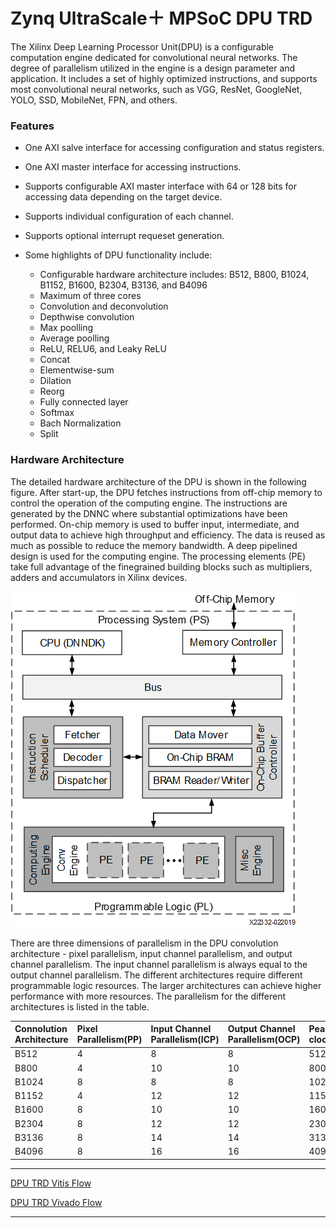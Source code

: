 # Zynq UltraScale＋ MPSoC DPU TRD

The Xilinx Deep Learning Processor Unit(DPU) is a configurable computation engine dedicated for convolutional neural networks. The degree of parallelism utilized in the engine is a design parameter and application. It includes a set of highly optimized instructions, and supports most convolutional neural networks, such as VGG, ResNet, GoogleNet, YOLO, SSD, MobileNet, FPN, and others.

### Features

- One AXI salve interface for accessing configuration and status registers.

- One AXI master interface for accessing instructions.

- Supports configurable AXI master interface with 64 or 128 bits for accessing data depending on the target device.

- Supports individual configuration of each channel.

- Supports optional interrupt requeset generation.

- Some highlights of DPU functionality include:
	- Configurable hardware architecture includes: B512, B800, B1024, B1152, B1600, B2304, B3136, and B4096
	- Maximum of three cores
	- Convolution and deconvolution
	- Depthwise convolution
	- Max poolling
	- Average poolling
	- ReLU, RELU6, and Leaky ReLU
	- Concat
	- Elementwise-sum
	- Dilation
	- Reorg
	- Fully connected layer
	- Softmax
	- Bach Normalization
	- Split

### Hardware Architecture

The detailed hardware architecture of the DPU is shown in the following figure. After start-up, the DPU fetches instructions from off-chip memory to control the operation of the computing engine. The instructions are generated by the DNNC where substantial optimizations have been performed. On-chip memory is used to buffer input, intermediate, and output data to achieve high throughput and efficiency. The data is reused as much as possible to reduce the memory bandwidth. A deep pipelined design is used for the computing engine. The processing elements (PE) take full advantage of the finegrained building blocks such as multipliers, adders and accumulators in Xilinx devices.

![DPU Hardware Architecture](./prj/Vitis/doc/dpu_hardware_arch.png)


There are three dimensions of parallelism in the DPU convolution architecture - pixel parallelism, input channel parallelism, and output channel parallelism. The input channel parallelism is always equal to the output channel parallelism. The different architectures require different programmable logic resources. The larger architectures can achieve higher performance with more resources. The parallelism for the different architectures is listed in the table.

|Connolution Architecture|Pixel Parallelism(PP)|Input Channel Parallelism(ICP)|Output Channel Parallelism(OCP)|Peak(operations/per clock)|
|:---|:---|:---|:---|:---|
|B512|4|8|8|512|
|B800|4|10|10|800|
|B1024|8|8|8|1024|
|B1152|4|12|12|1152|
|B1600|8|10|10|1600|
|B2304|8|12|12|2304|
|B3136|8|14|14|3136|
|B4096|8|16|16|4096|


****

[DPU TRD Vitis Flow ](./prj/Vitis/README.md)

[DPU TRD Vivado Flow](./prj/Vivado/README.md)

****



